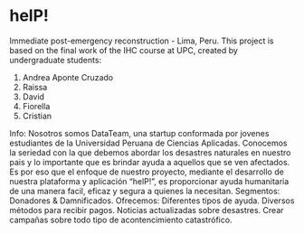 # helP!
Immediate post-emergency reconstruction - Lima, Peru.
This project is based on the final work of the IHC course at UPC, created by undergraduate students:
1. Andrea Aponte Cruzado
2. Raissa
3. David
4. Fiorella
5. Cristian

Info: Nosotros somos DataTeam, una startup conformada por jovenes estudiantes de la Universidad Peruana de Ciencias Aplicadas. Conocemos la seriedad con la que debemos abordar los desastres naturales en nuestro pais y lo importante que es brindar ayuda a aquellos que se ven afectados. Es por eso que el enfoque de nuestro proyecto, mediante el desarrollo de nuestra plataforma y aplicación “helP!”, es proporcionar ayuda humanitaria de una manera facil, eficaz y segura a quienes la necesitan.
Segmentos: Donadores & Damnificados.
Ofrecemos:
           Diferentes tipos de ayuda.
           Diversos métodos para recibir pagos.
           Noticias actualizadas sobre desastres.
           Crear campañas sobre todo tipo de acontencimiento catastrófico.
